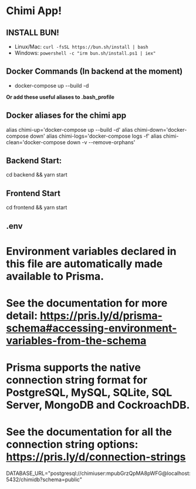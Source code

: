 # Chimi App!

## INSTALL BUN!

- Linux/Mac: `curl -fsSL https://bun.sh/install | bash`
- Windows: `powershell -c "irm bun.sh/install.ps1 | iex"`

## Docker Commands (In backend at the moment)

- docker-compose up --build -d

**Or add these useful aliases to .bash_profile**

## Docker aliases for the chimi app

alias chimi-up='docker-compose up --build -d'
alias chimi-down='docker-compose down'
alias chimi-logs='docker-compose logs -f'
alias chimi-clean='docker-compose down -v --remove-orphans'

## Backend Start:

cd backend && yarn start

## Frontend Start

cd frontend && yarn start

## .env

# Environment variables declared in this file are automatically made available to Prisma.

# See the documentation for more detail: https://pris.ly/d/prisma-schema#accessing-environment-variables-from-the-schema

# Prisma supports the native connection string format for PostgreSQL, MySQL, SQLite, SQL Server, MongoDB and CockroachDB.

# See the documentation for all the connection string options: https://pris.ly/d/connection-strings

DATABASE_URL="postgresql://chimiuser:mpubGrzQpMA8pWFG@localhost:5432/chimidb?schema=public"
